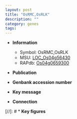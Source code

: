 ```yaml
---
layout: post
title: "OsRMC,OsRLK"
description: ""
category: genes
tags: 
---
```


* **Information**  
    + Symbol: OsRMC,OsRLK  
    + MSU: [LOC_Os04g56430](http://rice.uga.edu/cgi-bin/ORF_infopage.cgi?orf=LOC_Os04g56430)  
    + RAPdb: [Os04g0659300](http://rapdb.dna.affrc.go.jp/viewer/gbrowse_details/irgsp1?name=Os04g0659300)  

* **Publication**  

* **Genbank accession number**  

* **Key message**  

* **Connection**  

[//]: # * **Key figures**  


